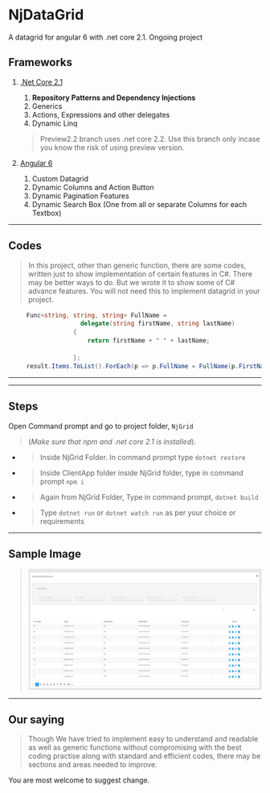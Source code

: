 # NjDataGrid
A datagrid for angular 6 with .net core 2.1. Ongoing project


## Frameworks

1. [.Net Core 2.1](https://www.microsoft.com/net/download)

    1. **Repository Patterns and Dependency Injections**
    2. Generics
    3. Actions, Expressions and other delegates
    4. Dynamic Linq
   > Preview2.2 branch uses .net core 2.2. Use this branch only incase you know the risk of using preview version.
    
2. [Angular 6](https://angular.io)
    1. Custom Datagrid
    2. Dynamic Columns and Action Button
    3. Dynamic Pagination Features
    4. Dynamic Search Box (One from all or separate Columns for each Textbox)


***
## Codes
> In this project, other than generic function, there are some codes, written just to show implementation of certain features in C#. There may be better ways to do. But we wrote it to show some of C# advance features. You will not need this to implement datagrid in your project.
```csharp
     Func<string, string, string> FullName = 
                    delegate(string firstName, string lastName)
                  {
                      return firstName + " " + lastName;

                  };
     result.Items.ToList().ForEach(p => p.FullName = FullName(p.FirstName, p.LastName));
```
***

***
## Steps
Open Command prompt and go to project folder, ```NjGrid```
> (*Make sure that npm and .net core 2.1 is installed*).
* > Inside NjGrid Folder. In command prompt type ```dotnet restore```
* > Inside ClientApp folder inside NjGrid folder, type in command prompt ```npm i```  
* > Again from NjGrid Folder, Type in command prompt, ```dotnet build```
* > Type ```dotnet run``` or ```dotnet watch run``` as per your choice or requirements

***
## Sample Image

> ![NjDatagrid Sample Image](NjDataGrid.png)

***

## Our saying
   > Though We have tried to implement easy to understand and readable as well as generic functions without compromising with the best coding practise along with standard and efficient codes, there may be sections and areas needed to improve.
   
   You are most welcome to suggest change. 


